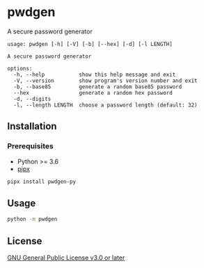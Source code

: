 # pwdgen

A secure password generator

```text
usage: pwdgen [-h] [-V] [-b] [--hex] [-d] [-l LENGTH]

A secure password generator

options:
  -h, --help           show this help message and exit
  -V, --version        show program's version number and exit
  -b, --base85         generate a random base85 password
  --hex                generate a random hex password
  -d, --digits
  -l, --length LENGTH  choose a password length (default: 32)
```

## Installation

### Prerequisites

- Python >= 3.6
- [pipx](https://pipx.pypa.io/stable/installation/#on-linux)

```sh
pipx install pwdgen-py
```

## Usage

```sh
python -m pwdgen
```

## License

[GNU General Public License v3.0 or later](https://github.com/mentiferous/pwdgen/blob/main/LICENSE)
